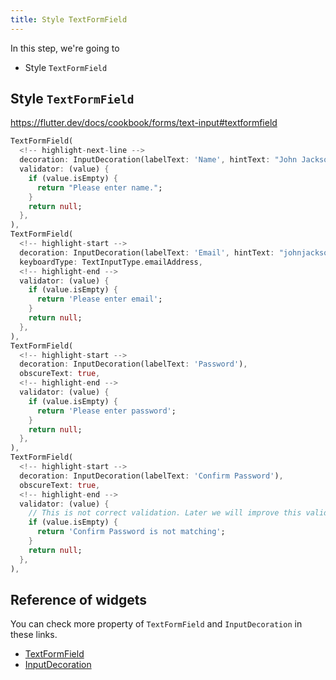 ```yaml
---
title: Style TextFormField
---
```


In this step, we're going to
- Style `TextFormField`

## Style `TextFormField`
https://flutter.dev/docs/cookbook/forms/text-input#textformfield

```dart title="lib/pages/register_page.dart"
TextFormField(
  <!-- highlight-next-line -->
  decoration: InputDecoration(labelText: 'Name', hintText: "John Jackson"),
  validator: (value) {
    if (value.isEmpty) {
      return "Please enter name.";
    }
    return null;
  },
),
TextFormField(
  <!-- highlight-start -->
  decoration: InputDecoration(labelText: 'Email', hintText: "johnjackson@example.com"),
  keyboardType: TextInputType.emailAddress,
  <!-- highlight-end -->
  validator: (value) {
    if (value.isEmpty) {
      return 'Please enter email';
    }
    return null;
  },
),
TextFormField(
  <!-- highlight-start -->
  decoration: InputDecoration(labelText: 'Password'),
  obscureText: true,
  <!-- highlight-end -->
  validator: (value) {
    if (value.isEmpty) {
      return 'Please enter password';
    }
    return null;
  },
),
TextFormField(
  <!-- highlight-start -->
  decoration: InputDecoration(labelText: 'Confirm Password'),
  obscureText: true,
  <!-- highlight-end -->
  validator: (value) {
    // This is not correct validation. Later we will improve this validation.
    if (value.isEmpty) {
      return 'Confirm Password is not matching';
    }
    return null;
  },
),
```

## Reference of widgets
You can check more property of `TextFormField` and `InputDecoration` in these links.
- [TextFormField](https://api.flutter.dev/flutter/material/TextFormField-class.html)
- [InputDecoration](https://api.flutter.dev/flutter/material/InputDecoration-class.html)